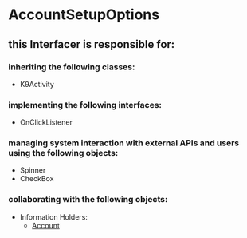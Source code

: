 # AccountSetupOptions
## this Interfacer is responsible for: 
### inheriting the following classes: 
* K9Activity
### implementing the following interfaces:
* OnClickListener
### managing system interaction with external APIs and users using the following objects: 
* Spinner
* CheckBox
### collaborating with the following objects: 
* Information Holders: 
	* [Account](../InformationHolders/Account.md) 
